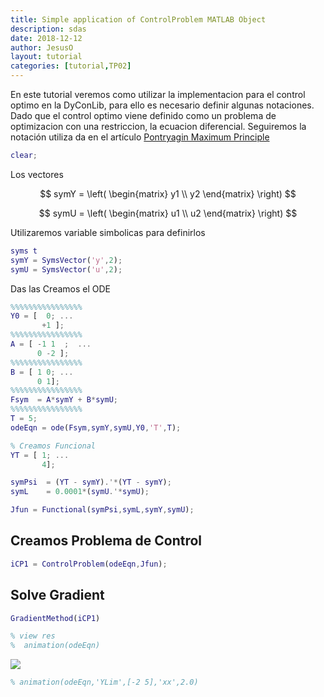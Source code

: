 ```yaml
---
title: Simple application of ControlProblem MATLAB Object
description: sdas
date: 2018-12-12
author: JesusO
layout: tutorial
categories: [tutorial,TP02]
---
```


En este tutorial veremos como utilizar la implementacion para el control optimo en la DyConLib, para ello es necesario definir algunas notaciones. Dado que el control optimo viene definido como un problema de optimizacion con una restriccion, la ecuacion diferencial. Seguiremos la notaci&oacute;n utiliza da en el art&iacute;culo [Pontryagin Maximum Principle](https://en.wikipedia.org/wiki/Pontryagin%27s_maximum_principle#Formal_statement_of_necessary_conditions_for_minimization_problem)

```matlab
clear;
```


Los vectores


$$ symY = \left( \begin{matrix}   y1 \\                                   y2                  \end{matrix} \right) $$


$$ symU = \left( \begin{matrix}   u1 \\                                   u2                   \end{matrix} \right) $$


Utilizaremos variable simbolicas para definirlos

```matlab
syms t
symY = SymsVector('y',2);
symU = SymsVector('u',2);
```


Das las Creamos el ODE

```matlab
%%%%%%%%%%%%%%%%
Y0 = [  0; ...
       +1 ];
%%%%%%%%%%%%%%%%
A = [ -1 1  ;  ...
      0 -2 ];
%%%%%%%%%%%%%%%%
B = [ 1 0; ...
      0 1];
%%%%%%%%%%%%%%%%
Fsym  = A*symY + B*symU;
%%%%%%%%%%%%%%%%
T = 5;
odeEqn = ode(Fsym,symY,symU,Y0,'T',T);

% Creamos Funcional
YT = [ 1; ...
       4];

symPsi  = (YT - symY).'*(YT - symY);
symL    = 0.0001*(symU.'*symU);

Jfun = Functional(symPsi,symL,symY,symU);
```

## Creamos Problema de Control

```matlab
iCP1 = ControlProblem(odeEqn,Jfun);
```

## Solve Gradient

```matlab
GradientMethod(iCP1)

% view res
%  animation(odeEqn)
```


![]({{site.url}}/{{site.baseurl}}/assets/imgs/TP02/T0001/081472.gif)

```matlab
% animation(odeEqn,'YLim',[-2 5],'xx',2.0)
```

